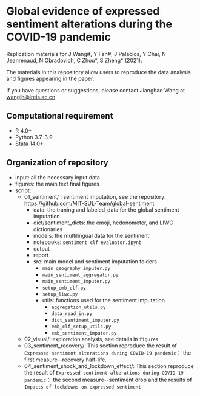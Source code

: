 # Global evidence of expressed sentiment alterations during the COVID-19 pandemic
Replication materials for J Wang#, Y Fan#, J Palacios, Y Chai, N Jeanrenaud, N Obradovich, C Zhou*, S Zheng* (2021).

The materials in this repository allow users to reproduce the data analysis and figures appearing in the paper.

If you have questions or suggestions, please contact Jianghao Wang at wangjh@lreis.ac.cn

## Computational requirement
- R 4.0+
- Python 3.7-3.9
- Stata 14.0+

## Organization of repository
- input: all the necessary input data 
- figures: the main text final figures
- script:
  - 01_sentiment/ : sentiment imputation, see the repository: https://github.com/MIT-SUL-Team/global-sentiment
    - data: the traning and labeled_data for the global sentiment imputation
    - dict/sentiment_dicts: the emoji, hedonometer, and LIWC dictionaries
    - models: the multilingual data for the sentiment
    - notebooks: `sentiment clf evaluator.ipynb`
    - output
    - report
    - src: main model and sentiment imputation folders
      - `main_geography_imputer.py`
      - `main_sentiment_aggregator.py`
      - `main_sentiment_imputer.py`
      - `setup_emb_clf.py`
      - `setup_liwc.py`
      - utils: functions used for the sentiment imputation
        - `aggregation_utils.py`
        - `data_read_in.py`
        - `dict_sentiment_imputer.py`
        - `emb_clf_setup_utils.py`
        - `emb_sentiment_imputer.py`
  - 02_visual/: exploration analysis, see details in `figures`.
  - 03_sentiment_recovery/: This section reproduce the result of `Expressed sentiment alterations during COVID-19 pandemic`： the first measure--recovery half-life.
  - 04_sentiment_shock_and_lockdown_effect/: This section reproduce the result of `Expressed sentiment alterations during COVID-19 pandemic`： the second measure--sentiment drop and the results of `Impacts of lockdowns on expressed sentiment`
